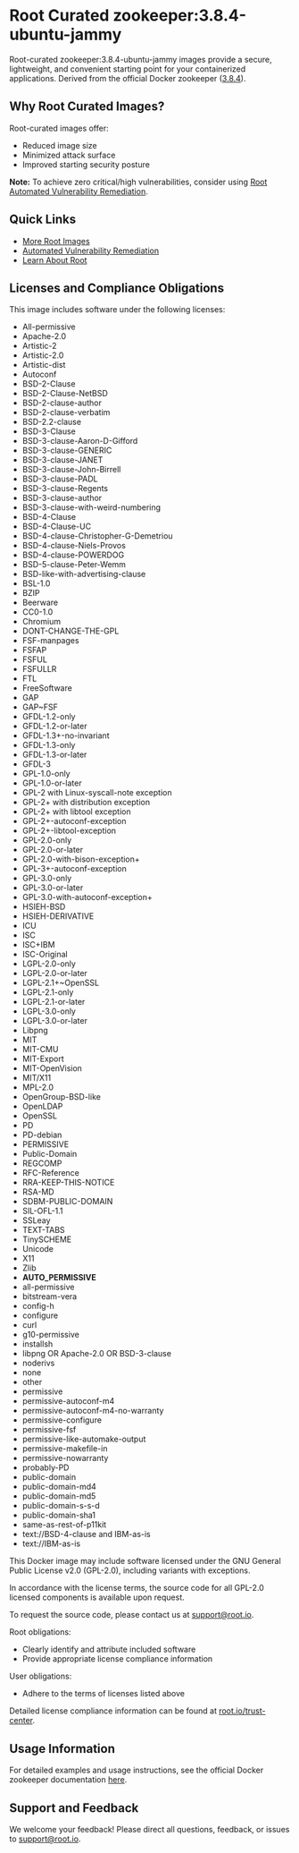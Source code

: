# Root Curated zookeeper:3.8.4-ubuntu-jammy

Root-curated zookeeper:3.8.4-ubuntu-jammy images provide a secure, lightweight, and convenient starting point for your containerized applications. Derived from the official Docker zookeeper ([3.8.4](https://hub.docker.com/layers/library/zookeeper/3.8.4/images/sha256-dfd35662d0458ce45b3cf8f98c89dedcb0521006328893b0f789eb90a8ed402d)).

## Why Root Curated Images?
Root-curated images offer:
- Reduced image size
- Minimized attack surface
- Improved starting security posture

**Note:** To achieve zero critical/high vulnerabilities, consider using [Root Automated Vulnerability Remediation](https://app.root.io).

## Quick Links
- [More Root Images](https://images.root.io)
- [Automated Vulnerability Remediation](https://app.root.io)
- [Learn About Root](https://www.root.io)

## Licenses and Compliance Obligations
This image includes software under the following licenses:
- All-permissive
- Apache-2.0
- Artistic-2
- Artistic-2.0
- Artistic-dist
- Autoconf
- BSD-2-Clause
- BSD-2-Clause-NetBSD
- BSD-2-clause-author
- BSD-2-clause-verbatim
- BSD-2.2-clause
- BSD-3-Clause
- BSD-3-clause-Aaron-D-Gifford
- BSD-3-clause-GENERIC
- BSD-3-clause-JANET
- BSD-3-clause-John-Birrell
- BSD-3-clause-PADL
- BSD-3-clause-Regents
- BSD-3-clause-author
- BSD-3-clause-with-weird-numbering
- BSD-4-Clause
- BSD-4-Clause-UC
- BSD-4-clause-Christopher-G-Demetriou
- BSD-4-clause-Niels-Provos
- BSD-4-clause-POWERDOG
- BSD-5-clause-Peter-Wemm
- BSD-like-with-advertising-clause
- BSL-1.0
- BZIP
- Beerware
- CC0-1.0
- Chromium
- DONT-CHANGE-THE-GPL
- FSF-manpages
- FSFAP
- FSFUL
- FSFULLR
- FTL
- FreeSoftware
- GAP
- GAP~FSF
- GFDL-1.2-only
- GFDL-1.2-or-later
- GFDL-1.3+-no-invariant
- GFDL-1.3-only
- GFDL-1.3-or-later
- GFDL-3
- GPL-1.0-only
- GPL-1.0-or-later
- GPL-2 with Linux-syscall-note exception
- GPL-2+ with distribution exception
- GPL-2+ with libtool exception
- GPL-2+-autoconf-exception
- GPL-2+-libtool-exception
- GPL-2.0-only
- GPL-2.0-or-later
- GPL-2.0-with-bison-exception+
- GPL-3+-autoconf-exception
- GPL-3.0-only
- GPL-3.0-or-later
- GPL-3.0-with-autoconf-exception+
- HSIEH-BSD
- HSIEH-DERIVATIVE
- ICU
- ISC
- ISC+IBM
- ISC-Original
- LGPL-2.0-only
- LGPL-2.0-or-later
- LGPL-2.1+~OpenSSL
- LGPL-2.1-only
- LGPL-2.1-or-later
- LGPL-3.0-only
- LGPL-3.0-or-later
- Libpng
- MIT
- MIT-CMU
- MIT-Export
- MIT-OpenVision
- MIT/X11
- MPL-2.0
- OpenGroup-BSD-like
- OpenLDAP
- OpenSSL
- PD
- PD-debian
- PERMISSIVE
- Public-Domain
- REGCOMP
- RFC-Reference
- RRA-KEEP-THIS-NOTICE
- RSA-MD
- SDBM-PUBLIC-DOMAIN
- SIL-OFL-1.1
- SSLeay
- TEXT-TABS
- TinySCHEME
- Unicode
- X11
- Zlib
- __AUTO_PERMISSIVE__
- all-permissive
- bitstream-vera
- config-h
- configure
- curl
- g10-permissive
- installsh
- libpng OR Apache-2.0 OR BSD-3-clause
- noderivs
- none
- other
- permissive
- permissive-autoconf-m4
- permissive-autoconf-m4-no-warranty
- permissive-configure
- permissive-fsf
- permissive-like-automake-output
- permissive-makefile-in
- permissive-nowarranty
- probably-PD
- public-domain
- public-domain-md4
- public-domain-md5
- public-domain-s-s-d
- public-domain-sha1
- same-as-rest-of-p11kit
- text://BSD-4-clause and IBM-as-is
- text://IBM-as-is

This Docker image may include software licensed under the GNU General Public License v2.0 (GPL-2.0), including variants with exceptions.

In accordance with the license terms, the source code for all GPL-2.0 licensed components is available upon request.

To request the source code, please contact us at [support@root.io](mailto:support@root.io).

Root obligations:
- Clearly identify and attribute included software
- Provide appropriate license compliance information

User obligations:
- Adhere to the terms of licenses listed above

Detailed license compliance information can be found at [root.io/trust-center](https://root.io/trust-center).


## Usage Information
For detailed examples and usage instructions, see the official Docker zookeeper documentation [here](https://hub.docker.com/_/zookeeper).

## Support and Feedback
We welcome your feedback! Please direct all questions, feedback, or issues to [support@root.io](mailto:support@root.io).